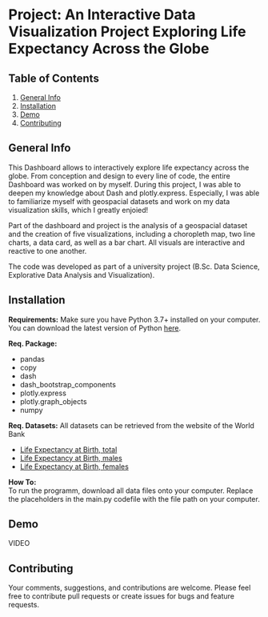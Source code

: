 # Project: An Interactive Data Visualization Project Exploring Life Expectancy Across the Globe


## Table of Contents
1. [General Info](#General-Info)
2. [Installation](#Installation)
3. [Demo](#Demo)
4. [Contributing](#Contributing)


## General Info
This Dashboard allows to interactively explore life expectancy across the globe. 
From conception and design to every line of code, the entire Dashboard was worked on by myself. 
During this project, I was able to deepen my knowledge about Dash and plotly.express. 
Especially, I was able to familiarize myself with geospacial datasets and work on my data visualization skills, which I greatly enjoied! 

Part of the dashboard and project is the analysis of a geospacial dataset and the creation of five visualizations, including a choropleth map, two line charts, a data card, as well as a bar chart. All visuals are interactive and reactive to one another. 

The code was developed as part of a university project (B.Sc. Data Science, Explorative Data Analysis and Visualization). 

## Installation

**Requirements:** 
Make sure you have Python 3.7+ installed on your computer. You can download the latest version of Python [here](https://www.python.org/downloads/). 

**Req. Package:**
* pandas
* copy
* dash
* dash_bootstrap_components
* plotly.express
* plotly.graph_objects
* numpy 

**Req. Datasets:** 
All datasets can be retrieved from the website of the World Bank
* [Life Expectancy at Birth, total](https://data.worldbank.org/indicator/SP.DYN.LE00.IN?end=2020&most_recent_year_desc=true&start=1960&view=map&year=1980) 
* [Life Expectancy at Birth, males](https://data.worldbank.org/indicator/SP.DYN.LE00.MA.IN?end=2020&most_recent_year_desc=true&start=1960&view=map&year=1980) 
* [Life Expectancy at Birth, females](https://data.worldbank.org/indicator/SP.DYN.LE00.FE.IN?end=2020&most_recent_year_desc=true&start=1960&view=map&year=1980) 

**How To:**<br>
To run the programm, download all data files onto your computer. Replace the placeholders in the main.py codefile with the file path on your computer.   


## Demo

VIDEO 
          

## Contributing 
Your comments, suggestions, and contributions are welcome. 
Please feel free to contribute pull requests or create issues for bugs and feature requests.
